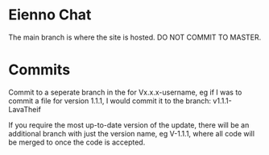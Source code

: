 # Eienno Chat
The main branch is where the site is hosted.  DO NOT COMMIT TO MASTER.

# Commits
Commit to a seperate branch in the for Vx.x.x-username, eg if I was to commit a file for version 1.1.1, I would commit it to the branch: v1.1.1-LavaTheif

If you require the most up-to-date version of the update, there will be an additional branch with just the version name, eg V-1.1.1, where all code will be merged to once the code is accepted.
